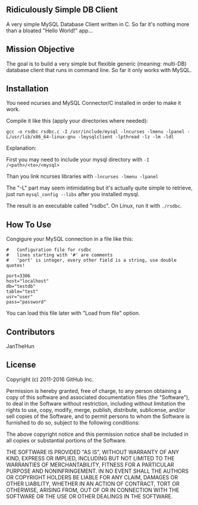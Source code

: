 ## Ridiculously Simple DB Client

A very simple MySQL Database Client written in C. So far it's nothing more than a bloated "Hello World!" app...

## Mission Objective

The goal is to build a very simple but flexible generic (meaning: multi-DB) database client that runs in command line.
So far it only works with MySQL.

## Installation

You need ncurses and MySQL Connector/C installed in order to make it work.

Compile it like this (apply your directories where needed):

```gcc -o rsdbc rsdbc.c -I /usr/include/mysql -lncurses -lmenu -lpanel -L/usr/lib/x86_64-linux-gnu -lmysqlclient -lpthread -lz -lm -ldl```

Explanation:

First you may need to include your mysql directory with ```-I /<path>/<to>/<mysql>```

Than you link ncurses libraries with ```-lncurses -lmenu -lpanel```

The "-L" part may seem intimidating but it's actually quite simple to retrieve, just run ```mysql_config --libs``` after you installed mysql.

The result is an executable called "rsdbc". On Linux, run it with ```./rsdbc```.

## How To Use

Congigure your MySQL connection in a file like this:

```
#	Configuration file for rsdbc
#	lines starting with '#' are comments
#	'port' is integer, every other field is a string, use double quotes!

port=3306
host="localhost"
db="testdb"
table="test"
usr="user"
pass="password"
```

You can load this file later with "Load from file" option.

## Contributors

JanTheHun

## License

Copyright (c) 2011-2016 GitHub Inc.

Permission is hereby granted, free of charge, to any person obtaining
a copy of this software and associated documentation files (the
"Software"), to deal in the Software without restriction, including
without limitation the rights to use, copy, modify, merge, publish,
distribute, sublicense, and/or sell copies of the Software, and to
permit persons to whom the Software is furnished to do so, subject to
the following conditions:

The above copyright notice and this permission notice shall be
included in all copies or substantial portions of the Software.

THE SOFTWARE IS PROVIDED "AS IS", WITHOUT WARRANTY OF ANY KIND,
EXPRESS OR IMPLIED, INCLUDING BUT NOT LIMITED TO THE WARRANTIES OF
MERCHANTABILITY, FITNESS FOR A PARTICULAR PURPOSE AND
NONINFRINGEMENT. IN NO EVENT SHALL THE AUTHORS OR COPYRIGHT HOLDERS BE
LIABLE FOR ANY CLAIM, DAMAGES OR OTHER LIABILITY, WHETHER IN AN ACTION
OF CONTRACT, TORT OR OTHERWISE, ARISING FROM, OUT OF OR IN CONNECTION
WITH THE SOFTWARE OR THE USE OR OTHER DEALINGS IN THE SOFTWARE.
